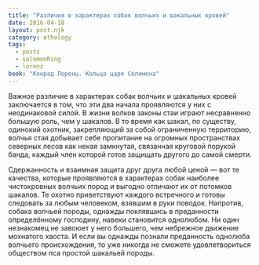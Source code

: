 ```yaml
---
title: "Различия в характерах собак волчьих и шакальных кровей"
date: 2016-04-18
layout: post.njk
category: ethology
tags:
  - posts
  - solomonRing
  - lorenz
book: "Конрад Лоренц. Кольцо царя Соломона"
---
```


Важное различие в характерах собак волчьих и шакальных кровей заключается в том, что эти два начала проявляются у них с неодинаковой силой. В жизни волков законы стаи играют несравненно большую роль, чем у шакалов. В то время как шакал, по существу, одинокий охотник, закрепляющий за собой ограниченную территорию, волчья стая добывает себе пропитание на огромных пространствах северных лесов как некая замкнутая, связанная круговой порукой банда, каждый член которой готов защищать другого до самой смерти.

Сдержанность и взаимная защита друг друга любой ценой — вот те качества, которые проявляются в характерах собак наиболее чистокровных волчьих пород и выгодно отличают их от потомков шакалов. Те охотно приветствуют каждого встречного и готовы следовать за любым человеком, взявшим в руки поводок. Напротив, собака волчьей породы, однажды поклявшись в преданности определённому господину, навеки становится однолюбом. Ни один незнакомец не завоюет у него большего, чем небрежное движение мохнатого хвоста. И если вы однажды познали преданность однолюба волчьего происхождения, то уже никогда не сможете удовлетвориться обществом пса простой шакальей породы.

